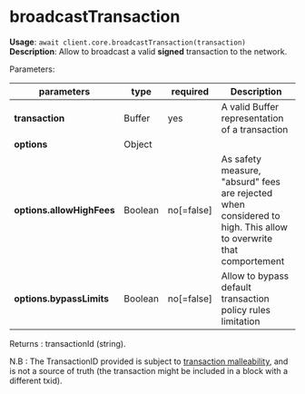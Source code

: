 # broadcastTransaction

**Usage**: `await client.core.broadcastTransaction(transaction)`  
**Description**: Allow to broadcast a valid **signed** transaction to the network.

Parameters:

| parameters                | type    | required   | Description                                                                                                      |
| ------------------------- | ------- | ---------- | ---------------------------------------------------------------------------------------------------------------- |
| **transaction**           | Buffer  | yes        | A valid Buffer representation of a transaction                                                                   |
| **options**               | Object  |            |                                                                                                                  |
| **options.allowHighFees** | Boolean | no[=false] | As safety measure, "absurd" fees are rejected when considered to high. This allow to overwrite that comportement |
| **options.bypassLimits**  | Boolean | no[=false] | Allow to bypass default transaction policy rules limitation                                                      |

Returns : transactionId (string).

N.B : The TransactionID provided is subject to [transaction malleability](https://docs.dash.org/projects/core/en/stable/docs/guide/transactions-transaction-malleability.html), and is not a source of truth (the transaction might be included in a block with a different txid).